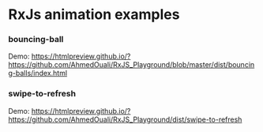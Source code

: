 
# RxJs animation examples
### bouncing-ball
Demo: https://htmlpreview.github.io/?https://github.com/AhmedOuali/RxJS_Playground/blob/master/dist/bouncing-balls/index.html  


### swipe-to-refresh
Demo: https://htmlpreview.github.io/?https://github.com/AhmedOuali/RxJS_Playground/dist/swipe-to-refresh